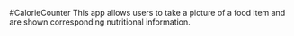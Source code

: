 #CalorieCounter
This app allows users to take a picture of a food item and are shown corresponding nutritional information. 
